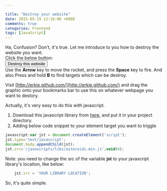 ```yaml
---

title: "Destroy your website"
date: 2015-05-19 12:16:00 +0800
comments: true
categories: Frontend
tags: [JavaScript]
---
```


Ha, Confusion? Don't, it's true. Let me introduce to you how to destroy the website you want.   
Click the below button:  
<button type="button" onclick="javascript:var s = document.createElement('script');s.type='text/javascript';document.body.appendChild(s);s.src='/javascripts/libs/asteroids.min.js';void(0);">Destroy this website</button>    
Use the **Arrow** key to move the rocket, and press the **Space** key to fire. And also Press and hold **B** to find targets which can be destroy.  
<!-- more -->
Visit [http://erkie.github.com/](http://erkie.github.com/) and drag the graphic onto your bookmarks bar to use this on whatever webpage you want to destory.

Actually, it's very easy to do this with javascript.   
1. Download this javascript library from [here](), and put it in your project directory.   
2. Adding below code snippet to your element target you want to triggle   

``` javascript
javascript:var jst = document.createElement('script');
jst.type='text/javascript';
document.body.appendChild(jst);
jst.src='/javascripts/libs/asteroids.min.js';void(0);
```

Note: you need to change the src of the variable **jst** to your javascript library's location, like below:   

``` javascript
	jst.src = 'YOUR LIBRARY LOCATION';
```

So, it's quite simple.